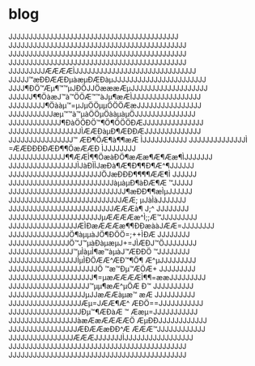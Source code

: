 # blog

JJJJJJJJJJJJJJJJJJJJJJJJJJJJJJJJJJJJJJJJJJ
JJJJJJJJJJJJJJJJJJJJJJJJJJJJJJJJJJJJJJJJJJJJ
JJJJJJJJJJJJJJJJJJJJJJJJJJJJJJJJJJJJJJJJJJJJ
JJJJJJJJJJJJJJJJJJJJJJJJJJJJJJJJJJJJJJJJJJJJ
JJJJJJJJJÆÆÆÆÌJJJJJJJJJJJJJJJJJJJJJJJJJJJJJJ
JJJJJ™æÐÐÆÆÐµàæµÐÆÐàµJJJJJJJJJJJJJJJJJJJJJJJ
JJJJ¶ÐÖ™Æµ¶™™µJÐÖJJÖæææÆµJJJJJJJJJJJJJJJJJJJ
JJJJJJ¶¶ÖàæJ™à™ÖÖÆ™™àJµ¶æÆÌJJJJJJJJJJJJJJJJJ
JJJJJJJJJ¶Öààµ™=µJµÖÖµµÖÖÖÆæJJJJJJJJJJJJJJJJ
JJJJJJJJJJJæµ™™à™µàÖÖµÖààµàµÖJJJJJJJJJJJJJJJ
JJJJJJJJJJJJJ¶ÐàÖÖÐÖ™¶Ö¶ÖÖÖÐÆJJJJJJJJJJJJJJJ
JJJJJJJJJJJJJJJJJJÌÆÆÐàµÐ¶ÆÐÐÆJJJJJJJJJJJJJJ
JJJJJJJJJJJJJJJJ™   ÆÐ¶ÖÆ¶à¶¶æÆ ÌJJJJJJJJJJJ
JJJJJJJJJJJJJJÌ   =ÆÆÐÐÐÐÆÐ¶¶ÖæÆÆÐ ÌJJJJJJJJ
JJJJJJJJJJJJJJ¶¶ÆÆÌ¶¶ÖæàÐÖ¶æÆæ¶Æ¶Ææ¶ÌJJJJJJJ
JJJJJJJJJJJJJJJJJÌJàÐÌÌJæÐà¶Æ¶Ð¶¶Ð¶Æ^¶JJJJJJ
JJJJJJJJJJJJJJJJJJJJJJJÖJæÐÐÐ¶¶¶¶ÆÆ¶Ì JJJJJJ
JJJJJJJJJJJJJJJJJJJJJJJJJJàµàµÐ¶àÐÆ¶Æ ™JJJJJ
JJJJJJJJJJJJJJJJJJJJJJJJJJJJJ¶æÐÐ¶¶æÌµJJJJJJ
JJJJJJJJJJJJJJJJJJJJJJJJJJJJÆÆ; µJàÌàJJJJJJJ
JJJJJJJJJJJJJJJJJJJJJJJJJJÆÆÆà¶ J;^ JJJJJJJJ
JJJJJJJJJJJJJJJJJJJJJJJµÆÆÆÆæ^Ì;;Æ™JJJJJJJJJ
JJJJJJJJJJJJJJJJJÆÌÐæÆÆÆæ¶¶ÐÐæààJÆÆ=JJJJJJJJ
JJJJJJJJJJJJJJJÖ¶àµµàJÖ¶ÐÖÖ=;++ÌÐÆ  JJJJJJJJ
JJJJJJJJJJJJJJJÖ™J™µàÐàµæµJ+=JÌÆÐJ™ÖJJJJJJJJ
JJJJJJJJJJJJJJJJ™µÌàµÌ¶æ™àµàJ™ÆÐÐÖ ™JJJJJJJJ
JJJJJJJJJJJJJJJJJÌµÌÐÖÆÆ^ÆÐ™¶Ö¶ Æ^µJJJJJJJJJ
JJJJJJJJJJJJJJJJJJJJJJÖ ™æ™Ðµ™ÆÖÆ+ JJJJJJJJJ
JJJJJJJJJJJJJJJJJJJJJ¶=µæÆÆÆÆÌ¶¶=ææJJJJJJJJJ
JJJJJJJJJJJJJJJJJJJJ™µµ¶æÆ^µÖÆ Ð™ JJJJJJJJJJ
JJJJJJJJJJJJJJJJJJJµJJæÆÆàµæ™ æÆ  JJJJJJJJJJ
JJJJJJJJJJJJJJJJJJÆµ=JÆÆ¶Æ^ ÆÐÖ==JJJJJJJJJJJ
JJJJJJJJJJJJJJJJJJÐµ™¶ÆÐàÆ ™ Ææµ=JJJJJJJJJJJ
JJJJJJJJJJJJJJJJJàæÆæÆÆÆÆÖ  ÆµÐÐJJJJJJJJJJJJ
JJJJJJJJJJJJJJJJJÆÐÆÆæÐÐ^Æ  ÆÆÆ™JJJJJJJJJJJJ
JJJJJJJJJJJJJJJJÆÆÆJJJJJJJÌJJJJJJJJJJJJJJJJJ
JJJJJJJJJJJJJJJJJJJJJJJJJJJJJJJJJJJJJJJJJJJJ
JJJJJJJJJJJJJJJJJJJJJJJJJJJJJJJJJJJJJJJJJJJJ